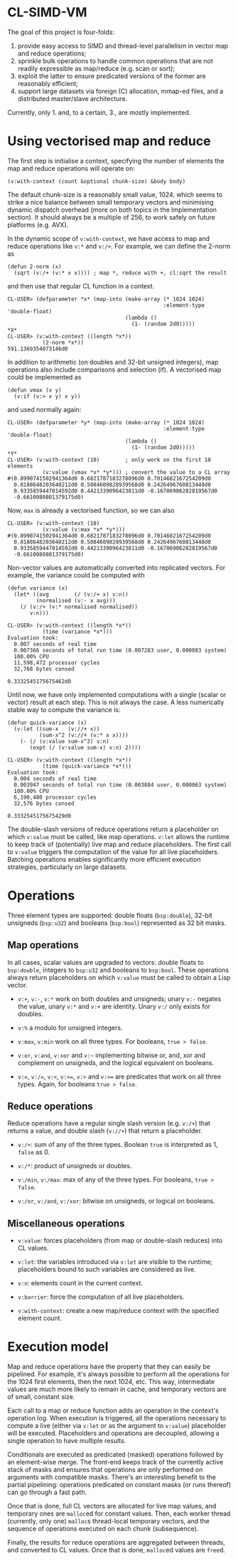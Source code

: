 CL-SIMD-VM
==========

The goal of this project is four-folds:

 1. provide easy access to SIMD and thread-level parallelism in vector
 map and reduce operations;
 2. sprinkle bulk operations to handle common operations that are not
 readily expressible as map/reduce (e.g. scan or sort);
 3. exploit the latter to ensure predicated versions of the former are
 reasonably efficient;
 4. support large datasets via foreign (C) allocation, mmap-ed files,
 and a distributed master/slave architecture.

Currently, only 1. and, to a certain, 3., are mostly implemented.  

Using vectorised map and reduce
===============================

The first step is initialise a context, specifying the number of
elements the map and reduce operations will operate on:

    (v:with-context (count &optional chunk-size) &body body)

The default chunk-size is a reasonably small value, 1024, which seems
to strike a nice balance between small temporary vectors and
minimising dynamic dispatch overhead (more on both topics in the
Implementation section).  It should always be a multiple of 256, to
work safely on future platforms (e.g. AVX).

In the dynamic scope of `v:with-context`, we have access to map and
reduce operations like `v:*` and `v:/+`.  For example, we can define
the 2-norm as

    (defun 2-norm (x)
      (sqrt (v:/+ (v:* x x)))) ; map *, reduce with +, cl:sqrt the result

and then use that regular CL function in a context.

    CL-USER> (defparameter *x* (map-into (make-array (* 1024 1024)
                                                     :element-type 'double-float)
                                         (lambda ()
                                           (1- (random 2d0)))))
    *X*
    CL-USER> (v:with-context ((length *x*))
               (2-norm *x*))
    591.1369354073146d0

In addition to arithmetic (on doubles and 32-bit unsigned integers),
map operations also include comparisons and selection (if).  A
vectorised map could be implemented as

    (defun vmax (x y)
      (v:if (v:> x y) x y))

and used normally again:

    CL-USER> (defparameter *y* (map-into (make-array (* 1024 1024)
                                                     :element-type 'double-float)
                                         (lambda ()
                                           (1- (random 2d0)))))
    *Y*
    CL-USER> (v:with-context (10)        ; only work on the first 10 elements
               (v:value (vmax *x* *y*))) ; convert the value to a CL array 
    #(0.8990741502941364d0 0.6821787183278096d0 0.7014682167254209d0
      0.8188648203640212d0 0.5084609828939568d0 0.2426496760813448d0
      0.9335859447014592d0 0.4421339096423811d0 -0.16706906282819567d0
      -0.6610080801379175d0)

Now, `max` is already a vectorised function, so we can also

    CL-USER> (v:with-context (10)
               (v:value (v:max *x* *y*)))
    #(0.8990741502941364d0 0.6821787183278096d0 0.7014682167254209d0
      0.8188648203640212d0 0.5084609828939568d0 0.2426496760813448d0
      0.9335859447014592d0 0.4421339096423811d0 -0.16706906282819567d0
      -0.6610080801379175d0)

Non-vector values are automatically converted into replicated
vectors.  For example, the variance could be computed with

    (defun variance (x)
      (let* ((avg        (/ (v:/+ x) v:n))
             (normalised (v:- x avg)))
        (/ (v:/+ (v:* normalised normalised))
           v:n)))
    
    CL-USER> (v:with-context ((length *x*))
               (time (variance *x*)))
    Evaluation took:
      0.007 seconds of real time
      0.007366 seconds of total run time (0.007283 user, 0.000083 system)
      100.00% CPU
      11,598,472 processor cycles
      32,768 bytes consed
      
    0.3332545175675462d0

Until now, we have only implemented computations with a single (scalar
or vector) result at each step.  This is not always the case.  A less
numerically stable way to compute the variance is:

    (defun quick-variance (x)
      (v:let ((sum-x   (v://+ x))
              (sum-x^2 (v://+ (v:* x x))))
        (- (/ (v:value sum-x^2) v:n)
           (expt (/ (v:value sum-x) v:n) 2))))
    
    CL-USER> (v:with-context ((length *x*))
               (time (quick-variance *x*)))
    Evaluation took:
      0.004 seconds of real time
      0.003947 seconds of total run time (0.003884 user, 0.000063 system)
      100.00% CPU
      6,190,480 processor cycles
      32,576 bytes consed
      
    0.3332545175675429d0

The double-slash versions of reduce operations return a placeholder on
which `v:value` must be called, like map operations.  `v:let` allows
the runtime to keep track of (potentially) live map and reduce
placeholders.  The first call to `v:value` triggers the computation of
the value for all live placeholders.  Batching operations enables
significantly more efficient execution strategies, particularly on
large datasets.

Operations
==========

Three element types are supported: double floats (`bsp:double`),
32-bit unsigneds (`bsp:u32`) and booleans (`bsp:bool`) represented as
32 bit masks.

Map operations
--------------

In all cases, scalar values are upgraded to vectors: double floats to
`bsp:double`, integers to `bsp:u32` and booleans to `bsp:bool`.  These
operations always return placeholders on which `v:value` must be
called to obtain a Lisp vector.

 * `v:+`, `v:-`, `v:*` work on both doubles and unsigneds; unary `v:-`
   negates the value, unary `v:*` and `v:+` are identity.  Unary `v:/`
   only exists for doubles.
   
 * `v:%` a modulo for unsigned integers.

 * `v:max`, `v:min` work on all three types. For booleans, `true >
   false`.
   
 * `v:or`, `v:and`, `v:xor` and `v:~` implementing bitwise or, and,
   xor and complement on unsigneds, and the logical equivalent on
   booleans.
   
 * `v:=`, `v:/=`, `v:<`, `v:<=`, `v:>` and `v:>=` are predicates that
   work on all three types.  Again, for booleans `true > false`.

Reduce operations
-----------------

Reduce operations have a regular single slash version (e.g. `v:/+`)
that returns a value, and double slash (`v://+`) that return a
placeholder.

 * `v:/+`: sum of any of the three types.  Boolean `true` is
   interpreted as 1, `false` as 0.
   
 * `v:/*`: product of unsigneds or doubles.
 
 * `v:/min`, `v:/max`: max of any of the three types.  For booleans,
   `true > false`.
   
 * `v:/or`, `v:/and`, `v:/xor`: bitwise on unsigneds, or logical on
   booleans.

Miscellaneous operations
------------------------

* `v:value`: forces placeholders (from map or double-slash reduces)
  into CL values.

* `v:let`: the variables introduced via `v:let` are visible to the
  runtime; placeholders bound to such variables are considered as
  live.

* `v:n`: elements count in the current context.

* `v:barrier`: force the computation of all live placeholders.

* `v:with-context`: create a new map/reduce context with the specified
  element count.

Execution model
===============

Map and reduce operations have the property that they can easily be
pipelined.  For example, it's always possible to perform all the
operations for the 1024 first elements, then the next 1024, etc.  This
way, intermediate values are much more likely to remain in cache, and
temporary vectors are of small, constant size.

Each call to a map or reduce function adds an operation in the
context's operation log.  When execution is triggered, all the
operations necessary to compute a live (either via `v:let` or as the
argument to `v:value`) placeholder will be executed.  Placeholders and
operations are decoupled, allowing a single operation to have multiple
results.

Conditionals are executed as predicated (masked) operations followed
by an element-wise merge.  The front-end keeps track of the currently
active stack of masks and ensures that operations are only performed
on arguments with compatible masks.  There's an interesting benefit to
the partial pipelining: operations predicated on constant masks (or
runs thereof) can go through a fast path.

Once that is done, full CL vectors are allocated for live map values,
and temporary ones are `malloc`ed for constant values.  Then, each
worker thread (currently, only one) `malloc`s thread-local temporary
vectors, and the sequence of operations executed on each chunk
(subsequence).

Finally, the results for reduce operations are aggregated between
threads, and converted to CL values.  Once that is done, `malloc`ed
values are `free`d.
